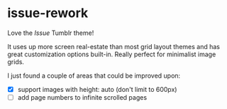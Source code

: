 # issue-rework
Love the *Issue* Tumblr theme! 

It uses up more screen real-estate than most grid layout themes and has great customization options built-in. Really perfect for minimalist image grids. 

I just found a couple of areas that could be improved upon:

- [X] support images with height: auto (don't limit to 600px)
- [ ] add page numbers to infinite scrolled pages
